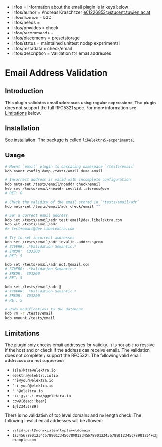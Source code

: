 - infos = Information about the email plugin is in keys below
- infos/author = Andreas Kraschitzer <e01226853@student.tuwien.ac.at>
- infos/licence = BSD
- infos/needs =
- infos/provides = check
- infos/recommends =
- infos/placements = presetstorage
- infos/status = maintained unittest nodep experimental
- infos/metadata = check/email
- infos/description = Validation for email addresses

# Email Address Validation

## Introduction

This plugin validates email addresses using regular expressions. The plugin does not support the full RFC5321 spec. For more information see [Limitations](#Limitations) below.

## Installation

See [installation](/doc/INSTALL.md).
The package is called `libelektra5-experimental`.

## Usage

```sh
# Mount `email` plugin to cascading namespace `/tests/email`
kdb mount config.dump /tests/email dump email

# Incorrect address is valid with incomplete configuration
kdb meta-set /tests/email/noaddr check/email
kdb set /tests/email/noaddr invalid..address@com
# RET: 0

# Check the validity of the email stored in `/tests/email/adr`
kdb meta-set /tests/email/adr check/email ""

# Set a correct email address
kdb set /tests/email/adr test+email@dev.libelektra.com
kdb get /tests/email/adr
#> test+email@dev.libelektra.com

# Try to set incorrect addresses
kdb set /tests/email/adr invalid..address@com
# STDERR: .*Validation Semantic.*
# ERROR:  C03200
# RET: 5

kdb set /tests/email/adr not.@email.com
# STDERR: .*Validation Semantic.*
# ERROR:  C03200
# RET: 5

kdb set /tests/email/adr @
# STDERR: .*Validation Semantic.*
# ERROR:  C03200
# RET: 5

# Undo modifications to the database
kdb rm -r /tests/email
kdb umount /tests/email
```

## Limitations

The plugin only checks email addresses for validity. It is not able to resolve if the host and or check if the address can receive emails.
The validation does not completely support the RFC5321. The following valid email addresses are not supported:

- `(ele)ktra@elektra.io`
- `elektra@elektra.io(io)`
- `"hi@you"@elektra.io`
- `"hi you"@elektra.io`
- `" "@elektra.io`
- `"<\"@\\".!.#%\$@@elektra.io`
- `cow@[dead::beef]`
- `1@[23456789]`

There is no validation of top level domains and no length check. The following invalid email addresses will be allowed:

- `valid+part@nonexistenttopleveldomain`
- `1234567890123456789012345678901234567890123456789012345678901234+x@example.com`
